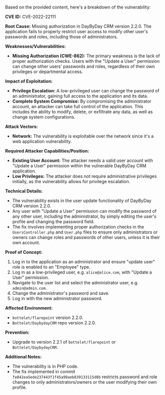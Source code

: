 Based on the provided content, here's a breakdown of the vulnerability:

**CVE ID:** CVE-2022-22111

**Root Cause:** Missing authorization in DayByDay CRM version 2.2.0. The application fails to properly restrict user access to modify other user's passwords and roles, including those of administrators.

**Weaknesses/Vulnerabilities:**
*   **Missing Authorization (CWE-862):** The primary weakness is the lack of proper authorization checks. Users with the "Update a User" permission can change other users' passwords and roles, regardless of their own privileges or departmental access.

**Impact of Exploitation:**
*   **Privilege Escalation:** A low-privileged user can change the password of an administrator, gaining full access to the application and its data.
*   **Complete System Compromise:** By compromising the administrator account, an attacker can take full control of the application. This includes the ability to modify, delete, or exfiltrate any data, as well as change system configurations.

**Attack Vectors:**
*   **Network:** The vulnerability is exploitable over the network since it's a web application vulnerability.

**Required Attacker Capabilities/Position:**
*   **Existing User Account:** The attacker needs a valid user account with "Update a User" permission within the vulnerable DayByDay CRM application.
*   **Low Privileges:** The attacker does not require administrative privileges initially, as the vulnerability allows for privilege escalation.

**Technical Details:**
*   The vulnerability exists in the user update functionality of DayByDay CRM version 2.2.0.
*   Any user with "Update a User" permission can modify the password of any other user, including the administrator, by simply editing the user's profile and changing the password field.
*   The fix involves implementing proper authorization checks in the `UsersController.php` and `User.php` files to ensure only administrators or owners can change roles and passwords of other users, unless it is their own account.

**Proof of Concept:**
1.  Log in to the application as an administrator and ensure "update user" role is enabled to an "Employee" type.
2.  Log in as a low-privileged user, e.g. `alice@alice.com`, with "Update a User" permission.
3.  Navigate to the user list and select the administrator user, e.g. `admin@admin.com`.
4.  Change the administrator's password and save.
5.  Log in with the new administrator password.

**Affected Environment:**
*   `bottelet/flarepoint` version 2.2.0.
*   `Bottelet/DaybydayCRM` repo version 2.2.0.

**Prevention:**
*   Upgrade to version 2.2.1 of `bottelet/flarepoint` or `Bottelet/DaybydayCRM`.

**Additional Notes:**
*   The vulnerability is in PHP code.
*   The fix implemented in commit `fe842ea5ede237443f1f45a99aeb839133115d8b` restricts password and role changes to only administrators/owners or the user modifying their own profile.